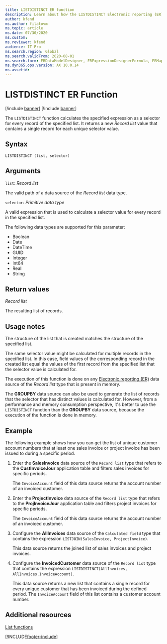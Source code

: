 ```yaml
---
title: LISTDISTINCT ER function
description: Learn about how the LISTDISTINCT Electronic reporting (ER) function is used, including syntax strings, arguments, return values, and examples.
author: kfend
ms.author: filatovm
ms.topic: article
ms.date: 07/30/2020
ms.custom: 
ms.reviewer: kfend
audience: IT Pro
ms.search.region: Global
ms.search.validFrom: 2020-08-01
ms.search.form: ERDataModelDesigner, ERExpressionDesignerFormula, ERMappedFormatDesigner, ERModelMappingDesigner
ms.dyn365.ops.version: AX 10.0.14
ms.assetid: 
---
```


# LISTDISTINCT ER Function

[!include [banner](../includes/banner.md)]
[!include [banner](../includes/preview-banner.md)]

The `LISTDISTINCT` function calculates the specified expression as a selector for every record of the specified list. It returns a new *Record list* value that contains a single record for each unique selector value.

## Syntax

```
LISTDISTINCT (list, selector)
```

## Arguments

`list`: *Record list*

The valid path of a data source of the *Record list* data type.

`selector`: *Primitive data type*

A valid expression that is used to calculate a selector value for every record in the specified list.

The following data types are supported for this parameter:

- Boolean
- Date
- DateTime
- GUID
- Integer
- Int64
- Real
- String

## Return values

*Record list*

The resulting list of records.

## Usage notes

The structure of the list that is created matches the structure of the specified list.

The same selector value might be calculated for multiple records in the specified list. In this case, field values of the corresponding record in the created list equal the values of the first record from the specified list that the selector value is calculated for.

The execution of this function is done on any [Electronic reporting (ER)](general-electronic-reporting.md) data source of the *Record list* type that is present in memory.

The **GROUPBY** data source can also be used to generate the list of records that the selector that has distinct values is calculated for. However, from a performance and memory consumption perspective, it's better to use the `LISTDISTINCT` function than the **GROUPBY** data source, because the execution of the function is done in memory.

## Example

The following example shows how you can get the list of unique customer account numbers that at least one sales invoice or project invoice has been issued to during a specific period.

1. Enter the **SalesInvoice** data source of the `Record list` type that refers to the **CustInvoiceJour** application table and filters sales invoices for specific periods.

    The `InvoiceAccount` field of this data source returns the account number of an invoiced customer.

2. Enter the **ProjectInvoice** data source of the `Record list` type that refers to the **ProjInvoiceJour** application table and filters project invoices for specific periods.

    The `InvoiceAccount` field of this data source returns the account number of an invoiced customer.

3. Configure the **AllInvoices** data source of the `Calculated field` type that contains the expression `LISTJOIN(SalesInvoice, ProjectInvoice)`.

    This data source returns the joined list of sales invoices and project invoices.

4. Configure the **InvoicedCustomer** data source of the `Record list` type that contains the expression `LISTDISTINCT(AllInvoices, AllInvoices.InvoiceAccount)`.

    This data source returns a new list that contains a single record for every unique customer that has been invoiced during the defined period. The `InvoiceAccount` field of this list contains a customer account number.

## Additional resources

[List functions](er-functions-category-list.md)


[!INCLUDE[footer-include](../../../includes/footer-banner.md)]
